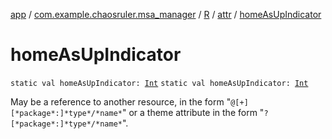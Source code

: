 [app](../../../index.md) / [com.example.chaosruler.msa_manager](../../index.md) / [R](../index.md) / [attr](index.md) / [homeAsUpIndicator](.)

# homeAsUpIndicator

`static val homeAsUpIndicator: `[`Int`](https://kotlinlang.org/api/latest/jvm/stdlib/kotlin/-int/index.html)
`static val homeAsUpIndicator: `[`Int`](https://kotlinlang.org/api/latest/jvm/stdlib/kotlin/-int/index.html)

May be a reference to another resource, in the form "`@[+][*package*:]*type*/*name*`" or a theme attribute in the form "`?[*package*:]*type*/*name*`".

